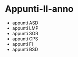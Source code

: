 # Appunti-II-anno
* appunti ASD
* appunti LMP
* appunti SOR
* appunti CPS
* appunti FI
* appunti BSD
